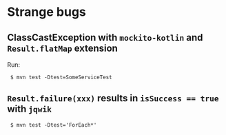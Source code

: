 # Strange bugs

## ClassCastException with `mockito-kotlin` and `Result.flatMap` extension

Run:

```console
 $ mvn test -Dtest=SomeServiceTest
```

## `Result.failure(xxx)` results in `isSuccess == true` with `jqwik`

```console
 $ mvn test -Dtest='ForEach*'
```